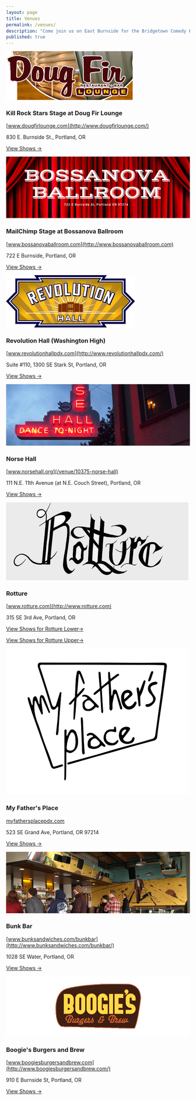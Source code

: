```yaml
---
layout: page
title: Venues
permalink: /venues/
description: "Come join us on East Burnside for the Bridgetown Comedy Festival in 2015!"
published: true
---
```


<a href="/venue/10373-kill-rock-stars-stage-at-doug-fir-lounge">
  <img src="/img/venue-images/venue-doug-fir.png" />
</a>

### Kill Rock Stars Stage at Doug Fir Lounge

  [www.dougfirlounge.com](http://www.dougfirlounge.com/)

830 E. Burnside St., Portland, OR

[View Shows →](/venue/10373-kill-rock-stars-stage-at-doug-fir-lounge)


<a href="/venue/10374-mailchimp-stage-at-bossanova-ballroom">
  <img src="/img/venue-images/venue-bossanova.png" />
</a>

### MailChimp Stage at Bossanova Ballroom

  [www.bossanovaballroom.com](http://www.bossanovaballroom.com)

722 E Burnside, Portland, OR

[View Shows →](/venue/10374-mailchimp-stage-at-bossanova-ballroom)



<a href="/venue/10384-revolution-hall">
  <img src="/img/venue-images/venue-revolution-hall.png" />
</a>

### Revolution Hall (Washington High)

  [www.revolutionhallpdx.com](http://www.revolutionhallpdx.com/)

Suite #110, 1300 SE Stark St, Portland, OR

[View Shows →](/venue/10384-revolution-hall)



<a href="/venue/10375-norse-hall">
  <img src="/img/venue-images/venue-norse.png" />
</a>

### Norse Hall

  [www.norsehall.org](/venue/10375-norse-hall)

111 N.E. 11th Avenue (at N.E. Couch Street), Portland, OR

[View Shows →](/venue/10375-norse-hall)



<a href="/venue/10377-rotture-lower">
  <img src="/img/venue-images/venue-rotture.png" />
</a>

### Rotture

  [www.rotture.com](http://www.rotture.com)

315 SE 3rd Ave, Portland, OR

[View Shows for Rotture Lower→](/venue/10377-rotture-lower)

[View Shows for Rotture Upper→](/venue/10376-rotture-upper)



<a href="/venue/10379-my-fathers-place">
  <img src="/img/venue-images/venue-my-fathers-place.png" />
</a>

### My Father's Place

[myfathersplacepdx.com](http://myfathersplacepdx.com/)

523 SE Grand Ave, Portland, OR 97214
	
[View Shows →](/venue/10379-my-fathers-place)



<a href="/venue/10378-bunk">
  <img src="/img/venue-images/venue-bunk-bar.png" />
</a>

### Bunk Bar

  [www.bunksandwiches.com/bunkbar](http://www.bunksandwiches.com/bunkbar/)

1028 SE Water, Portland, OR

[View Shows →](/venue/10378-bunk)



<a href="/venue/10380-boogies-burgers">
  <img src="/img/venue-images/venue-boogie-burgers.png" />
</a>

### Boogie's Burgers and Brew

  [www.boogiesburgersandbrew.com](http://www.boogiesburgersandbrew.com/)

910 E Burnside St, Portland, OR

[View Shows →](/venue/10380-boogies-burgers)

